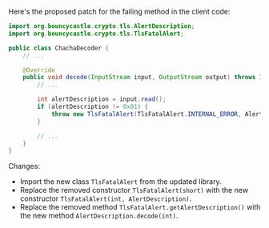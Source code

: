 Here's the proposed patch for the failing method in the client code:
```java
import org.bouncycastle.crypto.tls.AlertDescription;
import org.bouncycastle.crypto.tls.TlsFatalAlert;

public class ChachaDecoder {
    // ...

    @Override
    public void decode(InputStream input, OutputStream output) throws IOException {
        // ...

        int alertDescription = input.read();
        if (alertDescription != 0x01) {
            throw new TlsFatalAlert(TlsFatalAlert.INTERNAL_ERROR, AlertDescription.decode(alertDescription));
        }

        // ...
    }
}
```
Changes:
- Import the new class `TlsFatalAlert` from the updated library.
- Replace the removed constructor `TlsFatalAlert(short)` with the new constructor `TlsFatalAlert(int, AlertDescription)`.
- Replace the removed method `TlsFatalAlert.getAlertDescription()` with the new method `AlertDescription.decode(int)`.